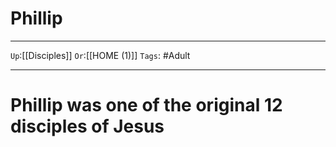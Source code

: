 # Phillip

---

`Up`:[[Disciples]] `Or`:[[HOME (1)]] `Tags`: #Adult

---

# Phillip was one of the original 12 disciples of Jesus